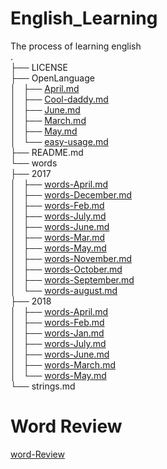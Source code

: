 # English_Learning
  
The process of learning english  
.  
├── LICENSE  
├── OpenLanguage  
│   ├── [April.md](./OpenLanguage/April.md)  
│   ├── [Cool-daddy.md](./OpenLanguage/Cool-daddy.md)  
│   ├── [June.md](./OpenLanguage/June.md)  
│   ├── [March.md](./OpenLanguage/March.md)  
│   ├── [May.md](./OpenLanguage/May.md)  
│   └── [easy-usage.md](./OpenLanguage/easy-usage.md)  
├── README.md  
└── words  
    ├── 2017  
    │   ├── [words-April.md](./words/2017/words-April.md)  
    │   ├── [words-December.md](./words/2017/words-December.md)  
    │   ├── [words-Feb.md](./words/2017/words-Feb.md)  
    │   ├── [words-July.md](./words/2017/words-July.md)  
    │   ├── [words-June.md](./words/2017/words-June.md)  
    │   ├── [words-Mar.md](./words/2017/words-Mar.md)  
    │   ├── [words-May.md](./words/2017/words-May.md)  
    │   ├── [words-November.md](./words/2017/words-November.md)  
    │   ├── [words-October.md](./words/2017/words-October.md)  
    │   ├── [words-September.md](./words/2017/words-September.md)  
    │   └── [words-august.md](./words/2017/words-august.md)  
    ├── 2018  
    │   ├── [words-April.md](./words/2018/words-April.md)  
    │   ├── [words-Feb.md](./words/2018/words-Feb.md)  
    │   ├── [words-Jan.md](./words/2018/words-Jan.md)  
    │   ├── [words-July.md](./words/2018/words-July.md)  
    │   ├── [words-June.md](./words/2018/words-June.md)  
    │   ├── [words-March.md](./words/2018/words-March.md)  
    │   └── [words-May.md](./words/2018/words-May.md)  
    └── strings.md  
  

<!-- 0fwi[jkg_a]()jki./jk"apa/jk"bpjbbb  
0fwi[jkg_a]vi["byf]a()jki./jk"apa/jk"bpjbbb
words/2018 -->

# Word Review 
[word-Review](./word-review.md)
